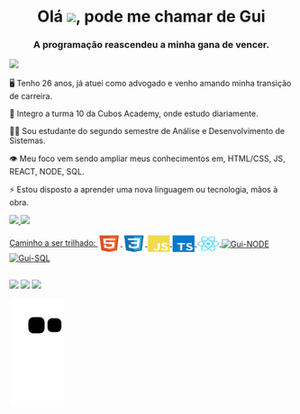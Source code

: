 <h1 align="center">Olá <img src="https://raw.githubusercontent.com/kaueMarques/kaueMarques/master/hi.gif" width="30px">, pode me chamar de Gui</h1>
<h3 align="center">A programação reascendeu a minha gana de vencer.</h3>



<a href="https://www.linkedin.com/in/guiralmeida" target="_blank"><img src="https://img.shields.io/badge/-LinkedIn-%230077B5?style=for-the-badge&logo=linkedin&logoColor=white" target="_blank"></a>

🖥️ Tenho 26 anos, já atuei como advogado e venho amando minha transição de carreira.

🧊 Integro a turma 10 da Cubos Academy, onde estudo diariamente.

👨‍💻 Sou estudante do segundo semestre de Análise e Desenvolvimento de Sistemas.

👁️ Meu foco vem sendo ampliar meus conhecimentos em, HTML/CSS, JS, REACT, NODE, SQL.

⚡ Estou disposto a aprender uma nova linguagem ou tecnologia, mãos à obra.




<div>  
    <a href="https://github.com/guilhermealmeidadeveloper">
    <img height="180em" src="https://github-readme-stats.vercel.app/api?username=GuilhermeAlmeidaDeveloper&show_icons=true&theme=midnight-purple&include_all_commits=true&count_private=true"/>
    <img height="180em" src="https://github-readme-stats.vercel.app/api/top-langs/?username=GuilhermeAlmeidaDeveloper&layout=compact&langs_count=7&theme=midnight-purple"/>
</div>

  <div style="display: inline_block"><br> Caminho a ser trilhado:
   <img align="center" alt="Gui-HTML" height="30" width="40" src="https://raw.githubusercontent.com/devicons/devicon/master/icons/html5/html5-original.svg">
  <img align="center" alt="Gui-CSS" height="30" width="40" src="https://raw.githubusercontent.com/devicons/devicon/master/icons/css3/css3-original.svg">
  <img align="center" alt="Gui-Js" height="30" width="40" src="https://raw.githubusercontent.com/devicons/devicon/master/icons/javascript/javascript-plain.svg">
  <img align="center" alt="Gui-Ts" height="30" width="40" src="https://raw.githubusercontent.com/devicons/devicon/master/icons/typescript/typescript-plain.svg">
  <img align="center" alt="Gui-React" height="30" width="40" src="https://raw.githubusercontent.com/devicons/devicon/master/icons/react/react-original.svg">
  <img align="center" alt="Gui-NODE" height="30" width="40" src="https://cdn.jsdelivr.net/gh/devicons/devicon/icons/nodejs/nodejs-original.svg">
  <img align="center" alt="Gui-SQL" height="30" width="40" src="https://cdn.jsdelivr.net/gh/devicons/devicon/icons/mysql/mysql-original.svg">
  </div>
     
 ##    
<div>
   <a href="https://discord.gg/wagxzStdcR" target="_blank"><img src="https://img.shields.io/badge/Discord-7289DA?style=for-the-badge&logo=discord&logoColor=white" target="_blank"></a> 
  <a href = "mailto:guilherme.dev.almeida@gmail.com"><img src="https://img.shields.io/badge/-Gmail-%23333?style=for-the-badge&logo=gmail&logoColor=white" target="_blank"></a>
  <a href="https://www.twitch.tv/sktfps" target="_blank"><img src="https://img.shields.io/badge/Twitch-9146FF?style=for-the-badge&logo=twitch&logoColor=white" target="_blank"></a>
    </div>
    
![snake gif](https://github.com/GuilhermeAlmeidaDeveloper/GuilhermeAlmeidaDeveloper/blob/output/github-contribution-grid-snake.svg)    
    
